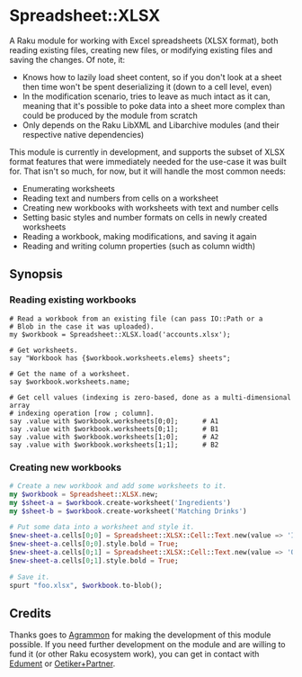 # Spreadsheet::XLSX

A Raku module for working with Excel spreadsheets (XLSX format), both
reading existing files, creating new files, or modifying existing files
and saving the changes. Of note, it:

* Knows how to lazily load sheet content, so if you don't look at a sheet
  then time won't be spent deserializing it (down to a cell level, even)
* In the modification scenario, tries to leave as much intact as it can,
  meaning that it's possible to poke data into a sheet more complex than
  could be produced by the module from scratch
* Only depends on the Raku LibXML and Libarchive modules (and their
  respective native dependencies)

This module is currently in development, and supports the subset of XLSX
format features that were immediately needed for the use-case it was built
for. That isn't so much, for now, but it will handle the most common needs:

* Enumerating worksheets
* Reading text and numbers from cells on a worksheet
* Creating new workbooks with worksheets with text and number cells
* Setting basic styles and number formats on cells in newly created
  worksheets
* Reading a workbook, making modifications, and saving it again
* Reading and writing column properties (such as column width)

## Synopsis

### Reading existing workbooks

```
# Read a workbook from an existing file (can pass IO::Path or a
# Blob in the case it was uploaded).
my $workbook = Spreadsheet::XLSX.load('accounts.xlsx');

# Get worksheets.
say "Workbook has {$workbook.worksheets.elems} sheets";

# Get the name of a worksheet.
say $workbook.worksheets.name;

# Get cell values (indexing is zero-based, done as a multi-dimensional array
# indexing operation [row ; column].
say .value with $workbook.worksheets[0;0];      # A1
say .value with $workbook.worksheets[0;1];      # B1
say .value with $workbook.worksheets[1;0];      # A2
say .value with $workbook.worksheets[1;1];      # B2
```

### Creating new workbooks

```raku
# Create a new workbook and add some worksheets to it.
my $workbook = Spreadsheet::XLSX.new;
my $sheet-a = $workbook.create-worksheet('Ingredients')
my $sheet-b = $workbook.create-worksheet('Matching Drinks')

# Put some data into a worksheet and style it.
$new-sheet-a.cells[0;0] = Spreadsheet::XLSX::Cell::Text.new(value => 'Ingredient');
$new-sheet-a.cells[0;0].style.bold = True;
$new-sheet-a.cells[0;1] = Spreadsheet::XLSX::Cell::Text.new(value => 'Quantity');
$new-sheet-a.cells[0;1].style.bold = True;

# Save it.
spurt "foo.xlsx", $workbook.to-blob();
```

## Credits

Thanks goes to [Agrammon](https://agrammon.ch/) for making the development of
this module possible. If you need further development on the module and are
willing to fund it (or other Raku ecosystem work), you can get in contact with
[Edument](https://www.edument.se/en) or [Oetiker+Partner](https://www.oetiker.ch/en/).
